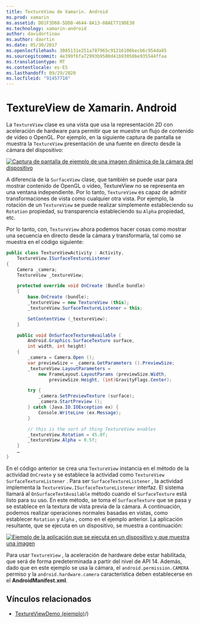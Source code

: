 ```yaml
---
title: TextureView de Xamarin. Android
ms.prod: xamarin
ms.assetid: DD1F3D68-5DD8-4644-8A13-08AE7719DE30
ms.technology: xamarin-android
author: davidortinau
ms.author: daortin
ms.date: 05/30/2017
ms.openlocfilehash: 3085131e251a787965c91216106becb6c954da85
ms.sourcegitcommit: 4e399f6fa72993b9580d41b93050be935544ffaa
ms.translationtype: MT
ms.contentlocale: es-ES
ms.lasthandoff: 09/29/2020
ms.locfileid: "91457710"
---
```

# <a name="xamarinandroid-textureview"></a>TextureView de Xamarin. Android

La `TextureView` clase es una vista que usa la representación 2D con aceleración de hardware para permitir que se muestre un flujo de contenido de vídeo o OpenGL. Por ejemplo, en la siguiente captura de pantalla se muestra la `TextureView` presentación de una fuente en directo desde la cámara del dispositivo:

[![Captura de pantalla de ejemplo de una imagen dinámica de la cámara del dispositivo](texture-view-images/22-textureviewcamera.png)](texture-view-images/22-textureviewcamera.png#lightbox)

A diferencia de la `SurfaceView` clase, que también se puede usar para mostrar contenido de OpenGL o vídeo, TextureView no se representa en una ventana independiente.
Por lo tanto, `TextureView` es capaz de admitir transformaciones de vista como cualquier otra vista. Por ejemplo, la rotación de un `TextureView` se puede realizar simplemente estableciendo su `Rotation` propiedad, su transparencia estableciendo su `Alpha` propiedad, etc.

Por lo tanto, con, `TextureView` ahora podemos hacer cosas como mostrar una secuencia en directo desde la cámara y transformarla, tal como se muestra en el código siguiente:

```csharp
public class TextureViewActivity : Activity,
    TextureView.ISurfaceTextureListener
{
    Camera _camera;
    TextureView _textureView;

    protected override void OnCreate (Bundle bundle)
    {
        base.OnCreate (bundle);
        _textureView = new TextureView (this);
        _textureView.SurfaceTextureListener = this;

        SetContentView (_textureView);
    }

    public void OnSurfaceTextureAvailable (
        Android.Graphics.SurfaceTexture surface,
        int width, int height)
    {
        _camera = Camera.Open ();
        var previewSize = _camera.GetParameters ().PreviewSize;
        _textureView.LayoutParameters =
            new FrameLayout.LayoutParams (previewSize.Width,
                previewSize.Height, (int)GravityFlags.Center);

        try {
            _camera.SetPreviewTexture (surface);
            _camera.StartPreview ();
        } catch (Java.IO.IOException ex) {
            Console.WriteLine (ex.Message);
        }

        // this is the sort of thing TextureView enables
        _textureView.Rotation = 45.0f;
        _textureView.Alpha = 0.5f;
    }
    …
}
```

En el código anterior se crea una `TextureView` instancia en el método de la actividad `OnCreate` y se establece la actividad como `TextureView` `SurfaceTextureListener` . Para ser `SurfaceTextureListener` , la actividad implementa la `TextureView.ISurfaceTextureListener` interfaz. El sistema llamará al `OnSurfaceTextAvailable` método cuando el `SurfaceTexture` está listo para su uso. En este método, se toma el `SurfaceTexture` que se pasa y se establece en la textura de vista previa de la cámara. A continuación, podemos realizar operaciones normales basadas en vistas, como establecer `Rotation` y `Alpha` , como en el ejemplo anterior. La aplicación resultante, que se ejecuta en un dispositivo, se muestra a continuación:

[![Ejemplo de la aplicación que se ejecuta en un dispositivo y que muestra una imagen](texture-view-images/17-textureviewdemo.png)](texture-view-images/17-textureviewdemo.png#lightbox)

Para usar `TextureView` , la aceleración de hardware debe estar habilitada, que será de forma predeterminada a partir del nivel de API 14. Además, dado que en este ejemplo se usa la cámara, el `android.permission.CAMERA` permiso y la `android.hardware.camera` característica deben establecerse en el **AndroidManifest.xml**.

## <a name="related-links"></a>Vínculos relacionados

- [TextureViewDemo (ejemplo)](/samples/xamarin/monodroid-samples/textureviewdemo)/)